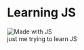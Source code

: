 # Learning JS
![Made with JS](https://img.shields.io/badge/javascript-14.15.1-grey?style=for-the-badge&labelColor=blue&logo=javascript)<br>
just me trying to learn JS
